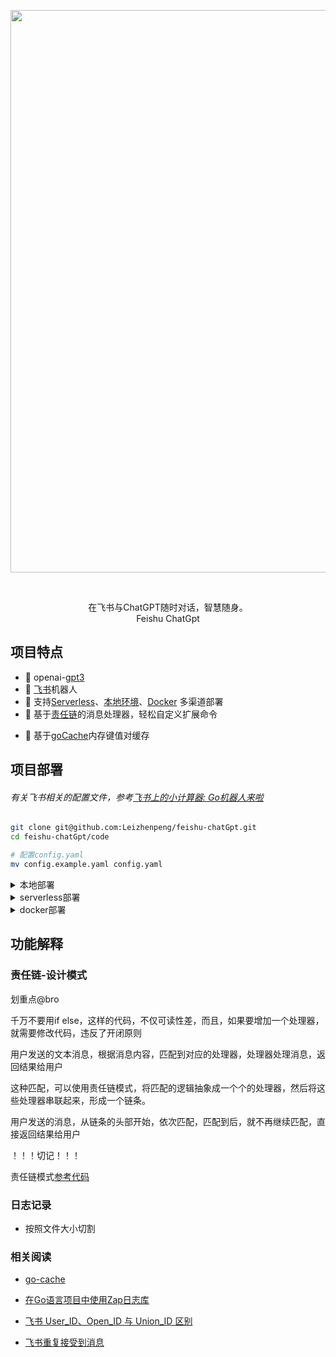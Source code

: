 
<p align='center'>
  <img src='https://p6-juejin.byteimg.com/tos-cn-i-k3u1fbpfcp/91d1c7af087646aea2c550665c01796b~tplv-k3u1fbpfcp-watermark.image?' alt='' width='900'/>
</p>

<br>

<p align='center'>
    在飞书与ChatGPT随时对话，智慧随身。
    <br>
    Feishu ChatGpt
</p>

## 项目特点

- 🍏 openai-[gpt3](https://platform.openai.com/account/api-keys)
- 🍎 [飞书](https://open.feishu.cn/app)机器人
- 🥒 支持[Serverless](https://github.com/serverless-devs/serverless-devs)、[本地环境](https://dashboard.cpolar.com/login)、[Docker](https://www.docker.com/) 多渠道部署
- 🍐 基于[责任链](https://refactoringguru.cn/design-patterns/chain-of-responsibility/go/example)的消息处理器，轻松自定义扩展命令

[//]: # (- 🍊 [zap]&#40;https://github.com/uber-go/zap&#41;日志记录)

[//]: # (- )
- 🍋 基于[goCache](https://github.com/patrickmn/go-cache)内存键值对缓存


## 项目部署


######  有关飞书相关的配置文件，参考[飞书上的小计算器: Go机器人来啦](https://www.bilibili.com/video/BV12M41187rV/)


``` bash
git clone git@github.com:Leizhenpeng/feishu-chatGpt.git
cd feishu-chatGpt/code

# 配置config.yaml
mv config.example.yaml config.yaml
```
<details>
    <summary>本地部署</summary>
    <br>

如果你的服务器没有公网 IP，可以使用反向代理的方式

飞书的服务器在国内对ngrok的访问速度很慢，所以推荐使用一些国内的反向代理服务商
- [cpolar](https://dashboard.cpolar.com/)
- [natapp](https://natapp.cn/)


```bash
//测试部署
go run main.go
cpolar http 9000

//正式部署
nohup cpolar http 8080 -log=stdout &

//查看服务器状态
https://dashboard.cpolar.com/status

// 下线服务
ps -ef | grep cpolar
kill -9 PID
```

    - 详细介绍，参考[飞书上的小计算器: Go机器人来啦](https://www.bilibili.com/video/BV1nW4y1378T/)

    <br>

</details>


<details>
    <summary>serverless部署</summary>
    <br>

``` bash
cd ..
s deploy
```
- 详细介绍，参考[仅需1min，用Serverless部署基于 gin 的飞书机器人](https://www.bilibili.com/video/BV1nW4y1378T/)
    <br>

</details>


<details>
    <summary>docker部署</summary>
    <br>

    待补充
    <br>

</details>


## 功能解释

### 责任链-设计模式

划重点@bro

千万不要用if else，这样的代码，不仅可读性差，而且，如果要增加一个处理器，就需要修改代码，违反了开闭原则

用户发送的文本消息，根据消息内容，匹配到对应的处理器，处理器处理消息，返回结果给用户

这种匹配，可以使用责任链模式，将匹配的逻辑抽象成一个个的处理器，然后将这些处理器串联起来，形成一个链条。

用户发送的消息，从链条的头部开始，依次匹配，匹配到后，就不再继续匹配，直接返回结果给用户


！！！切记！！！

责任链模式[参考代码](https://refactoringguru.cn/design-patterns/chain-of-responsibility)



### 日志记录

- 按照文件大小切割


### 相关阅读

- [go-cache](https://github.com/patrickmn/go-cache)

- [在Go语言项目中使用Zap日志库](https://www.liwenzhou.com/posts/Go/zap/)

- [飞书 User_ID、Open_ID 与 Union_ID 区别](https://www.feishu.cn/hc/zh-CN/articles/794300086214)

- [飞书重复接受到消息](https://open.feishu.cn/document/uAjLw4CM/ukTMukTMukTM/reference/im-v1/message/events/receive)
